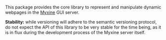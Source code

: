 This package provides the core library to represent and manipulate dynamic
webpages in the [Myxine](https://github.com/GaloisInc/myxine) GUI server.

**Stability:** while versioning will adhere to the semantic versioning protocol,
do not expect the API of this library to be very stable for the time being, as
it is in flux during the development process of the Myxine server itself.
